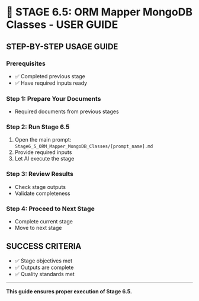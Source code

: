 # 🎯 STAGE 6.5: ORM Mapper MongoDB Classes - USER GUIDE

## **STEP-BY-STEP USAGE GUIDE**

### **Prerequisites**
- ✅ Completed previous stage
- ✅ Have required inputs ready

### **Step 1: Prepare Your Documents**
- Required documents from previous stages

### **Step 2: Run Stage 6.5**
1. Open the main prompt: `Stage6_5_ORM_Mapper_MongoDB_Classes/[prompt_name].md`
2. Provide required inputs
3. Let AI execute the stage

### **Step 3: Review Results**
- Check stage outputs
- Validate completeness

### **Step 4: Proceed to Next Stage**
- Complete current stage
- Move to next stage

## **SUCCESS CRITERIA**
- ✅ Stage objectives met
- ✅ Outputs are complete
- ✅ Quality standards met

---

**This guide ensures proper execution of Stage 6.5.**
